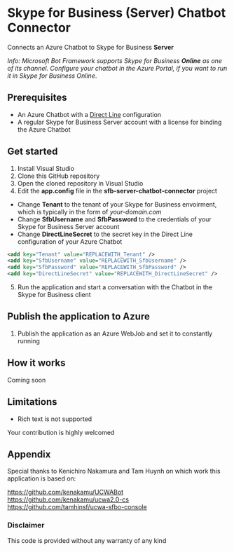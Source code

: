 # Skype for Business (Server) Chatbot Connector

Connects an Azure Chatbot to Skype for Business **Server**

*Info: Microsoft Bot Framework supports Skype for Business __Online__ as one of its channel. Configure your chatbot in the Azure Portal, if you want to run it in Skype for Business Online*.

## Prerequisites

* An Azure Chatbot with a [Direct Line](https://docs.microsoft.com/en-us/azure/bot-service/bot-service-channel-connect-directline?view=azure-bot-service-3.0) configuration
* A regular Skype for Business Server account with a license for binding the Azure Chatbot

## Get started

1. Install Visual Studio
2. Clone this GitHub repository
3. Open the cloned repository in Visual Studio
4. Edit the **app.config** file in the **sfb-server-chatbot-connector** project
  * Change **Tenant** to the tenant of your Skype for Business envoirment, which is typically in the form of *your-domain.com*
  * Change **SfbUsername** and **SfbPassword** to the credentials of your Skype for Business Server account
  * Change **DirectLineSecret** to the secret key in the Direct Line configuration of your Azure Chatbot

```xml
<add key="Tenant" value="REPLACEWITH_Tenant" />
<add key="SfbUsername" value="REPLACEWITH_SfbUsername" />
<add key="SfbPassword" value="REPLACEWITH_SfbPassword" />
<add key="DirectLineSecret" value="REPLACEWITH_DirectLineSecret" />
```

5. Run the application and start a conversation with the Chatbot in the Skype for Business client

## Publish the application to Azure
1. Publish the application as an Azure WebJob and set it to constantly running

## How it works

Coming soon

## Limitations

* Rich text is not supported

Your contribution is highly welcomed

## Appendix
Special thanks to Kenichiro Nakamura and Tam Huynh on which work this application is based on:

https://github.com/kenakamu/UCWABot
https://github.com/kenakamu/ucwa2.0-cs
https://github.com/tamhinsf/ucwa-sfbo-console

### Disclaimer
This code is provided without any warranty of any kind

